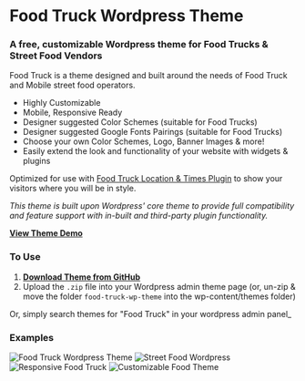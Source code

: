 # Food Truck Wordpress Theme
### A free, customizable Wordpress theme for Food Trucks & Street Food Vendors

Food Truck is a theme designed and built around the needs of Food Truck and Mobile street food operators.

- Highly Customizable
- Mobile, Responsive Ready
- Designer suggested Color Schemes (suitable for Food Trucks)
- Designer suggested Google Fonts Pairings (suitable for Food Trucks)
- Choose your own Color Schemes, Logo, Banner Images & more!
- Easily extend the look and functionality of your website with widgets & plugins

Optimized for use with [Food Truck Location & Times Plugin](https://wordpress.org/plugins/food-truck/) to show your visitors where you will be in style.

_This theme is built upon Wordpress' core theme to provide full compatibility and feature support with in-built and third-party plugin functionality._

**[View Theme Demo](http://wordpress-theme.truckfed.com/)**

### To Use

1. **[Download Theme from GitHub](https://github.com/paulcollett/food-truck-wp-theme/archive/master.zip)**
2. Upload the `.zip` file into your Wordpress admin theme page (or, un-zip & move the folder `food-truck-wp-theme` into the wp-content/themes folder)

Or, simply search themes for "Food Truck" in your wordpress admin panel_

### Examples

![Food Truck Wordpress Theme](https://user-images.githubusercontent.com/1904774/35611959-cd3aa966-061b-11e8-8209-94a811e009a0.png)
![Street Food Wordpress](https://user-images.githubusercontent.com/1904774/35611444-d782a0ba-0619-11e8-8797-10e25c54ad2e.png)
![Responsive Food Truck](https://user-images.githubusercontent.com/1904774/35612626-44224a14-061e-11e8-8833-269834085948.png)
![Customizable Food Theme](https://user-images.githubusercontent.com/1904774/35611940-b4e7a03a-061b-11e8-9128-724037d0ed4b.png)

